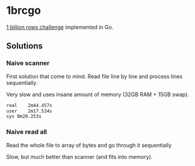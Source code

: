 # 1brcgo

[1 billion rows challenge](https://github.com/gunnarmorling/1brc) implemented in Go.

## Solutions

### Naive scanner

First solution that come to mind. Read file line by line and process lines sequentially. 

Very slow and uses insane amount of memory (32GB RAM + 15GB swap).

```sh
real	2m44.457s
user	2m17.534s
sys	0m20.253s
```

### Naive read all

Read the whole file to array of bytes and go through it sequentially

Slow, but much better than scanner (and fits into memory).

```sh

```